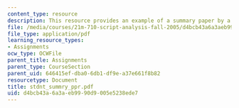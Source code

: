```yaml
---
content_type: resource
description: This resource provides an example of a summary paper by a student.
file: /media/courses/21m-710-script-analysis-fall-2005/d4bcb43a6a3aeb9990d9005e5238ede7_stdnt_summry_ppr.pdf
file_type: application/pdf
learning_resource_types:
- Assignments
ocw_type: OCWFile
parent_title: Assignments
parent_type: CourseSection
parent_uid: 646415ef-dba0-6db1-df9e-a37e661f8b82
resourcetype: Document
title: stdnt_summry_ppr.pdf
uid: d4bcb43a-6a3a-eb99-90d9-005e5238ede7
---
```

